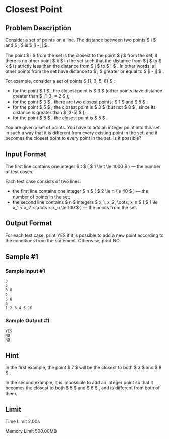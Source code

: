 # Closest Point

## Problem Description

Consider a set of points on a line. The distance between two points $ i $ and $ j $ is $ |i - j| $ .

The point $ i $ from the set is the closest to the point $ j $ from the set, if there is no other point $ k $ in the set such that the distance from $ j $ to $ k $ is strictly less than the distance from $ j $ to $ i $ . In other words, all other points from the set have distance to $ j $ greater or equal to $ |i - j| $ .

For example, consider a set of points $ \{1, 3, 5, 8\} $ :

- for the point $ 1 $ , the closest point is $ 3 $ (other points have distance greater than $ |1-3| = 2 $ );
- for the point $ 3 $ , there are two closest points: $ 1 $ and $ 5 $ ;
- for the point $ 5 $ , the closest point is $ 3 $ (but not $ 8 $ , since its distance is greater than $ |3-5| $ );
- for the point $ 8 $ , the closest point is $ 5 $ .

You are given a set of points. You have to add an integer point into this set in such a way that it is different from every existing point in the set, and it becomes the closest point to every point in the set. Is it possible?

## Input Format

The first line contains one integer $ t $ ( $ 1 \le t \le 1000 $ ) — the number of test cases.

Each test case consists of two lines:

- the first line contains one integer $ n $ ( $ 2 \le n \le 40 $ ) — the number of points in the set;
- the second line contains $ n $ integers $ x_1, x_2, \dots, x_n $ ( $ 1 \le x_1 < x_2 < \dots < x_n \le 100 $ ) — the points from the set.

## Output Format

For each test case, print YES if it is possible to add a new point according to the conditions from the statement. Otherwise, print NO.

## Sample #1

### Sample Input #1

```
3
2
3 8
2
5 6
6
1 2 3 4 5 10
```

### Sample Output #1

```
YES
NO
NO
```

## Hint

In the first example, the point $ 7 $ will be the closest to both $ 3 $ and $ 8 $ .

In the second example, it is impossible to add an integer point so that it becomes the closest to both $ 5 $ and $ 6 $ , and is different from both of them.

## Limit



Time Limit
2.00s

Memory Limit
500.00MB